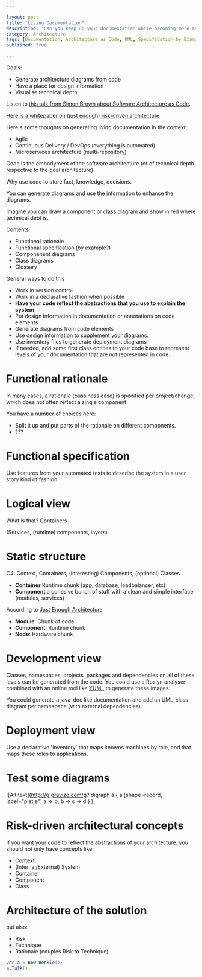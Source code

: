 ```yaml
---

layout: post
title: "Living Documentation"
description: "Can you keep up your documentation while becoming more and more agile?"
category: Architecture
tags: [Documentation, Architecture as Code, UML, Specification by Example, Just enough Architecture]
published: true

---
```


Goals:

* Generate architecture diagrams from code
* Have a place for design information
* Visualise technical depth


Listen to [this talk from Simon Brown about Software Architecture as Code](https://www.youtube.com/watch?v=W2hagw1VhhI).

[Here is a whitepaper on (just enough) risk-driven architecture](http://static1.1.sqspcdn.com/static/f/702523/9359219/1289413590470/201011-Fairbanks.pdf?token=S3TtgslSp14YaQPT%2FtYEqKUE%2BKg%3D) 

Here's some thoughts on generating living documentation in the context:
* Agile
* Continuous Delivery / DevOps (everything is automated)
* Microservices architecture (multi-repository)

Code is the embodyment of the software architecture (or of technical depth respective to the goal architecture).

Why use code to store fact, knowledge, decisions.



You can generate diagrams and use the information to enhance the diagrams.

Imagine you can draw a component or class diagram and show in red where technical debt is.

Contents:

* Functional rationale
* Functional specification (by example?)
* Componenent diagrams
* Class diagrams
* Glossary

General ways to do this

* Work in version control
* Work in a declarative fashion when possible
* **Have your code reflect the abstractions that you use to explain the system**
* Put design information in documentation or annotations on code elements.
* Generate diagrams from code elements
* Use design information to supplement your diagrams.
* Use inventory files to generate deployment diagrams
* If needed, add some first class entities to your code base to represent levels of your documentation that are not represented in code.

# Functional rationale

In many cases, a rationale (bussiness case) is specified per project/change, which does not often reflect a single component.

You have a number of choices here:

* Split it up and put parts of the rationale on different components.
* ???


# Functional specification

Use features from your automated tests to describe the system in a user story kind of fashion.

# Logical view

What is that?
Containers

(Services, (runtime) components, layers)

# Static structure

C4: Context, Containers, (interesting) Components, (optional) Classes

* **Container** Runtime chunk (app, database, loadbalancer, etc)
* **Component** a cohesive bunch of stuff with a clean and simple interface (modules, services)

According to [Just Enough Architecture][just-enough-architecture]
* **Module**: Chunk of code
* **Component**: Runtime chunk
* **Node**: Hardware chunk

# Development view

Classes, namespaces, projects, packages and dependencies on all of these levels can be generated from the code. You could use a Roslyn analyser combined with an online tool like [YUML](http://yuml.me) to generate these images.

You could generate a java-doc like documentation and add an UML-class diagram per namespace (with external dependencies).

# Deployment view

Use a declarative 'inventory' that maps knowns machines by role, and that maps these roles to applications.



# Test some diagrams

![Alt text](http://g.gravizo.com/g?
digraph a {
    a [shape=record, label="pietje"]
    a -> b;
    b -> c -> d
}
)

# Risk-driven architectural concepts

If you want your code to reflect the abstractions of your architecture, you should not only have concepts like: 
* Context
* (Internal/External) System
* Container
* Component
* Class


# Architecture of the solution

but also:

* Risk
* Technique
* Rationale (couples Risk to Technique)



~~~ csharp
var a = new Henkie();
a.Talk();
~~~

[model-code-gap]: https://www.youtube.com/watch?v=aL0MYu5WZk8
[architecture-as-code]: https://www.youtube.com/watch?v=W2hagw1VhhI
[just-enough-architecture]: https://books.google.nl/books?id=ITsWdAAzVYMC&printsec=frontcover&hl=nl&source=gbs_ge_summary_r&cad=0#v=onepage&q&f=false
[spiral-model]: https://en.wikipedia.org/wiki/Spiral_model